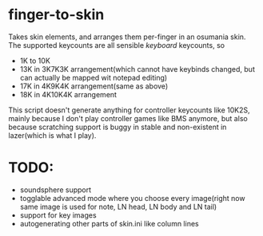 # finger-to-skin
Takes skin elements, and arranges them per-finger in an osumania skin.
The supported keycounts are all sensible *keyboard* keycounts, so
- 1K to 10K
- 13K in 3K7K3K arrangement(which cannot have keybinds changed, but can actually be mapped wit notepad editing)
- 17K in 4K9K4K arrangement(same as above)
- 18K in 4K10K4K arrangement

This script doesn't generate anything for controller keycounts like 10K2S, mainly because I don't play controller games like BMS anymore, but also because scratching support is buggy in stable and non-existent in lazer(which is what I play).

# TODO:
- soundsphere support
- togglable advanced mode where you choose every image(right now same image is used for note, LN head, LN body and LN tail)
- support for key images
- autogenerating other parts of skin.ini like column lines
